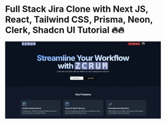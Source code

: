 # Full Stack Jira Clone with Next JS, React, Tailwind CSS, Prisma, Neon, Clerk, Shadcn UI Tutorial 🔥🔥

![image](https://github.com/EDProgrammerist/cloning-jira-app/blob/master/Preview.png?raw=true)
